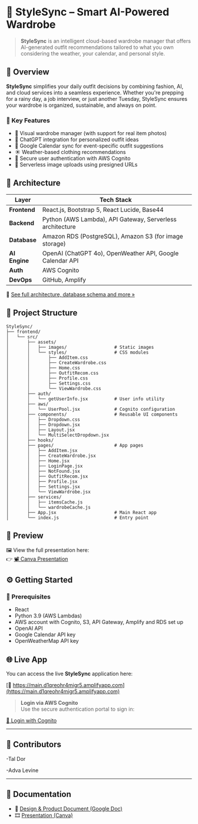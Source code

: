 # 👗 StyleSync – Smart AI-Powered Wardrobe

> **StyleSync** is an intelligent cloud-based wardrobe manager that offers AI-generated outfit recommendations tailored to what you own considering the weather, your calendar, and personal style.


## 🚀 Overview

**StyleSync** simplifies your daily outfit decisions by combining fashion, AI, and cloud services into a seamless experience. Whether you're prepping for a rainy day, a job interview, or just another Tuesday, StyleSync ensures your wardrobe is organized, sustainable, and always on point.

### 🧠 Key Features

- 📸 Visual wardrobe manager (with support for real item photos)
- 🧠 ChatGPT integration for personalized outfit ideas
- 📅 Google Calendar sync for event-specific outfit suggestions
- ☀️ Weather-based clothing recommendations
- 🔐 Secure user authentication with AWS Cognito
- 📂 Serverless image uploads using presigned URLs


## 🧱 Architecture

| Layer         | Tech Stack                                                                 |
|--------------|-----------------------------------------------------------------------------|
| **Frontend** | React.js, Bootstrap 5, React Lucide, Base44                                 |
| **Backend**  | Python (AWS Lambda), API Gateway, Serverless architecture                   |
| **Database** | Amazon RDS (PostgreSQL), Amazon S3 (for image storage)                      |
| **AI Engine**| OpenAI (ChatGPT 4o), OpenWeather API, Google Calendar API                   |
| **Auth**     | AWS Cognito                                                                 |
| **DevOps**   | GitHub, Amplify                                                             |

📖 [See full architecture, database schema and more »](https://docs.google.com/document/d/1ZKNXdOoVsXKeEqCixGz9XjZz7PlInmsP1lvIcFWbmcI/edit?usp=sharing)


## 📂 Project Structure

```text
StyleSync/
├── frontend/
│   └── src/
│       ├── assets/
│       │   ├── images/                  # Static images
│       │   └── styles/                  # CSS modules
│       │       ├── AddItem.css
│       │       ├── CreateWardrobe.css
│       │       ├── Home.css
│       │       ├── OutfitRecom.css
│       │       ├── Profile.css
│       │       ├── Settings.css
│       │       └── ViewWardrobe.css
│       ├── auth/
│       │   └── getUserInfo.jsx          # User info utility
│       ├── aws/
│       │   └── UserPool.jsx             # Cognito configuration
│       ├── components/                  # Reusable UI components
│       │   ├── Dropdown.css
│       │   ├── Dropdown.jsx
│       │   ├── Layout.jsx
│       │   └── MultiSelectDropdown.jsx
│       ├── hooks/
│       ├── pages/                       # App pages
│       │   ├── AddItem.jsx
│       │   ├── CreateWardrobe.jsx
│       │   ├── Home.jsx
│       │   ├── LoginPage.jsx
│       │   ├── NotFound.jsx
│       │   ├── OutfitRecom.jsx
│       │   ├── Profile.jsx
│       │   ├── Settings.jsx
│       │   └── ViewWardrobe.jsx
│       ├── services/
│       │   ├── itemsCache.js
│       │   └── wardrobeCache.js
│       ├── App.jsx                      # Main React app
│       └── index.js                     # Entry point
```
## 📸 Preview

🖼️ View the full presentation here:  
👉 [📽️ Canva Presentation](https://www.canva.com/design/DAGoXQ5NmL8/3Joqi5oPXk0UjTp440KRMw/edit?utm_content=DAGoXQ5NmL8&utm_campaign=designshare&utm_medium=link2&utm_source=sharebutton)


## ⚙️ Getting Started

### 🔐 Prerequisites

- React
- Python 3.9 (AWS Lambdas)
- AWS account with Cognito, S3, API Gateway, Amplify and RDS set up
- OpenAI API
- Google Calendar API key
- OpenWeatherMap API key
  

## 🌐 Live App

You can access the live **StyleSync** application here:

[🔗 https://main.d1qreohr4migr5.amplifyapp.com](https://main.d1qreohr4migr5.amplifyapp.com)

> **Login via AWS Cognito**  
Use the secure authentication portal to sign in:

[🔐 Login with Cognito](https://us-east-1lvylnwjnh.auth.us-east-1.amazoncognito.com/login?client_id=6jt8p3s82dcj78eomqpra1qo0i&response_type=code&scope=email+openid+profile&redirect_uri=https://main.d1qr_)

---
## 🤝 Contributors
-Tal Dor

-Adva Levine

---
## 📄 Documentation

- 📘 [Design & Product Document (Google Doc)](https://docs.google.com/document/d/1ZKNXdOoVsXKeEqCixGz9XjZz7PlInmsP1lvIcFWbmcI/edit?usp=sharing)
- 🎞️ [Presentation (Canva)](https://www.canva.com/design/DAGoXQ5NmL8/3Joqi5oPXk0UjTp440KRMw/edit?utm_content=DAGoXQ5NmL8&utm_campaign=designshare&utm_medium=link2&utm_source=sharebutton)
